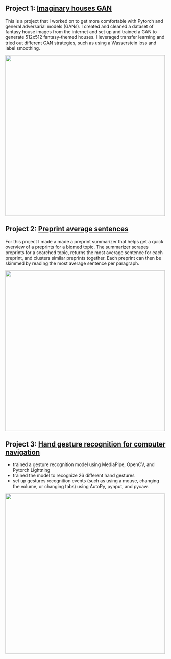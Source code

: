 ## Project 1: [Imaginary houses GAN](https://github.com/Olya-M/imaginary-houses-GAN)
This is a project that I worked on to get more comfortable with Pytorch and general adversarial models (GANs). I created and cleaned a dataset of fantasy house images from the internet and set up and trained a GAN to generate 512x512 fantasy-themed houses. I leveraged transfer learning and tried out different GAN strategies, such as using a Wasserstein loss and label smoothing.

<img src="https://user-images.githubusercontent.com/68296887/134348116-718c52cb-0818-42ba-aae6-6a37f246c151.png" width="500">


## Project 2: [Preprint average sentences](https://github.com/Olya-M/preprint-average-sentences)
For this project I made a made a preprint summarizer that helps get a quick overview of a preprints for a biomed topic. The summarizer scrapes preprints for a searched topic, returns the most average sentence for each preprint, and clusters similar preprints together. Each preprint can then be skimmed by reading the most average sentence per paragraph.

<img src="https://user-images.githubusercontent.com/68296887/134234634-ae7542dd-3a06-4d32-8235-069922d6cda0.png" width="500">

## Project 3: [Hand gesture recognition for computer navigation](https://github.com/Olya-M/gestures-recognition)
* trained a gesture recognition model using MediaPipe, OpenCV, and Pytorch Lightning
* trained the model to recognize 26 different hand gestures
* set up gestures recognition events (such as using a mouse, changing the volume, or changing tabs) using AutoPy, pynput, and pycaw.

<img src="https://user-images.githubusercontent.com/68296887/134214261-ac53e7ab-c573-4c4a-a72b-50faa66c2c80.png" width="500">
